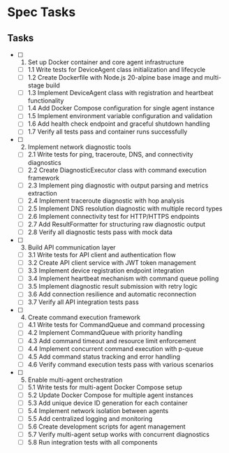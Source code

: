 # Spec Tasks

## Tasks

- [ ] 1. Set up Docker container and core agent infrastructure
  - [ ] 1.1 Write tests for DeviceAgent class initialization and lifecycle
  - [ ] 1.2 Create Dockerfile with Node.js 20-alpine base image and multi-stage build
  - [ ] 1.3 Implement DeviceAgent class with registration and heartbeat functionality
  - [ ] 1.4 Add Docker Compose configuration for single agent instance
  - [ ] 1.5 Implement environment variable configuration and validation
  - [ ] 1.6 Add health check endpoint and graceful shutdown handling
  - [ ] 1.7 Verify all tests pass and container runs successfully

- [ ] 2. Implement network diagnostic tools
  - [ ] 2.1 Write tests for ping, traceroute, DNS, and connectivity diagnostics
  - [ ] 2.2 Create DiagnosticExecutor class with command execution framework
  - [ ] 2.3 Implement ping diagnostic with output parsing and metrics extraction
  - [ ] 2.4 Implement traceroute diagnostic with hop analysis
  - [ ] 2.5 Implement DNS resolution diagnostic with multiple record types
  - [ ] 2.6 Implement connectivity test for HTTP/HTTPS endpoints
  - [ ] 2.7 Add ResultFormatter for structuring raw diagnostic output
  - [ ] 2.8 Verify all diagnostic tests pass with mock data

- [ ] 3. Build API communication layer
  - [ ] 3.1 Write tests for API client and authentication flow
  - [ ] 3.2 Create API client service with JWT token management
  - [ ] 3.3 Implement device registration endpoint integration
  - [ ] 3.4 Implement heartbeat mechanism with command queue polling
  - [ ] 3.5 Implement diagnostic result submission with retry logic
  - [ ] 3.6 Add connection resilience and automatic reconnection
  - [ ] 3.7 Verify all API integration tests pass

- [ ] 4. Create command execution framework
  - [ ] 4.1 Write tests for CommandQueue and command processing
  - [ ] 4.2 Implement CommandQueue with priority handling
  - [ ] 4.3 Add command timeout and resource limit enforcement
  - [ ] 4.4 Implement concurrent command execution with p-queue
  - [ ] 4.5 Add command status tracking and error handling
  - [ ] 4.6 Verify command execution tests pass with various scenarios

- [ ] 5. Enable multi-agent orchestration
  - [ ] 5.1 Write tests for multi-agent Docker Compose setup
  - [ ] 5.2 Update Docker Compose for multiple agent instances
  - [ ] 5.3 Add unique device ID generation for each container
  - [ ] 5.4 Implement network isolation between agents
  - [ ] 5.5 Add centralized logging and monitoring
  - [ ] 5.6 Create development scripts for agent management
  - [ ] 5.7 Verify multi-agent setup works with concurrent diagnostics
  - [ ] 5.8 Run integration tests with all components